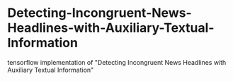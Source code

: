 # Detecting-Incongruent-News-Headlines-with-Auxiliary-Textual-Information
tensorflow implementation of "Detecting Incongruent News Headlines with Auxiliary Textual Information"
